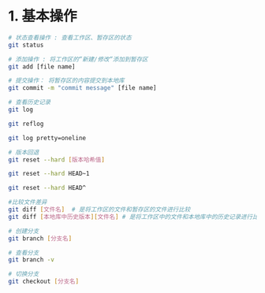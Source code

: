 

# 1. 基本操作

```bash
# 状态查看操作 : 查看工作区、暂存区的状态
git status
```



```bash
# 添加操作 : 将工作区的“新建/修改“添加到暂存区
git add [file name] 
```



```bash
# 提交操作： 将暂存区的内容提交到本地库
git commit -m "commit message" [file name]
```



```bash
# 查看历史记录
git log 

git reflog

git log pretty=oneline
```



```bash
# 版本回退
git reset --hard [版本哈希值]

git reset --hard HEAD~1

git reset --hard HEAD^
```



```bash
#比较文件差异
git diff [文件名]  # 是将工作区的文件和暂存区的文件进行比较
git diff [本地库中历史版本][文件名] # 是将工作区中的文件和本地库中的历史记录进行比较
```



```bash
# 创建分支
git branch [分支名]

# 查看分支
git branch -v

# 切换分支 
git checkout [分支名]
```

